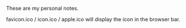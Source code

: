 
These are my personal notes. 


favicon.ico / icon.ico / apple.ico will display the icon in the browser bar. 

